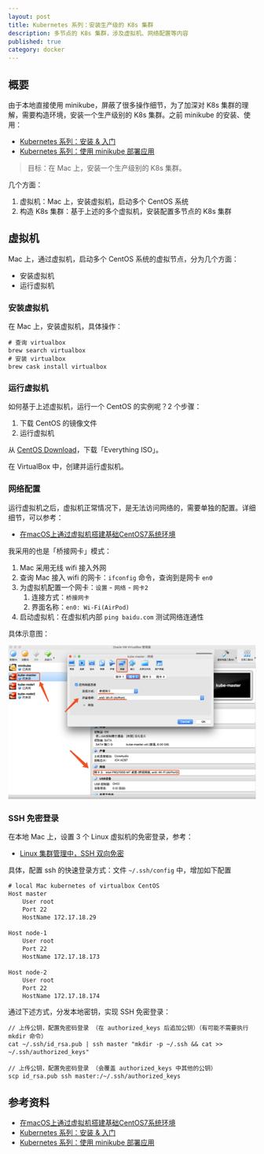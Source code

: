 ```yaml
---
layout: post
title: Kubernetes 系列：安装生产级的 K8s 集群
description: 多节点的 K8s 集群，涉及虚拟机、网络配置等内容
published: true
category: docker
---
```



## 概要

由于本地直接使用 minikube，屏蔽了很多操作细节，为了加深对 K8s 集群的理解，需要构造环境，安装一个生产级别的 K8s 集群。之前 minikube 的安装、使用：

* [Kubernetes 系列：安装 & 入门](http://ningg.top/kubernetes-series-01-introduction/)
* [Kubernetes 系列：使用 minikube 部署应用](http://ningg.top/kubernetes-series-02-deploy-an-application/)

> 目标：在 Mac 上，安装一个生产级别的 K8s 集群。

几个方面：

1. 虚拟机：Mac 上，安装虚拟机，启动多个 CentOS 系统
2. 构造 K8s 集群：基于上述的多个虚拟机，安装配置多节点的 K8s 集群

## 虚拟机

Mac 上，通过虚拟机，启动多个 CentOS 系统的虚拟节点，分为几个方面：

* 安装虚拟机
* 运行虚拟机

### 安装虚拟机

在 Mac 上，安装虚拟机，具体操作：

```
# 查询 virtualbox
brew search virtualbox
# 安装 virtualbox
brew cask install virtualbox
```

### 运行虚拟机

如何基于上述虚拟机，运行一个 CentOS 的实例呢？2 个步骤：

1. 下载 CentOS 的镜像文件
2. 运行虚拟机

从 [CentOS Download](https://www.centos.org/download/)，下载「Everything ISO」。

在 VirtualBox 中，创建并运行虚拟机。

### 网络配置

运行虚拟机之后，虚拟机正常情况下，是无法访问网络的，需要单独的配置。详细细节，可以参考：

* [在macOS上通过虚拟机搭建基础CentOS7系统环境]

我采用的也是「桥接网卡」模式：

1. Mac 采用无线 wifi 接入外网
2. 查询 Mac 接入 wifi 的网卡：`ifconfig` 命令，查询到是网卡 `en0`
3. 为虚拟机配置一个网卡：`设置` - `网络` - `网卡2`
	1. 连接方式：`桥接网卡`
	2. 界面名称：`en0: Wi-Fi(AirPod)`
3. 启动虚拟机：在虚拟机内部 `ping baidu.com` 测试网络连通性

具体示意图：

![](/images/kubernetes-series/install-centos-on-virtualbox.png)

### SSH 免密登录

在本地 Mac 上，设置 3 个 Linux 虚拟机的免密登录，参考：

* [Linux 集群管理中，SSH 双向免密](http://ningg.top/linux-cmd-ssh-rsa/)

具体，配置 ssh 的快速登录方式：文件 `~/.ssh/config` 中，增加如下配置

```
# local Mac kubernetes of virtualbox CentOS
Host master
    User root
    Port 22
    HostName 172.17.18.29

Host node-1
    User root
    Port 22
    HostName 172.17.18.173

Host node-2
    User root
    Port 22
    HostName 172.17.18.174
```

通过下述方式，分发本地密钥，实现 SSH 免密登录：

```
// 上传公钥，配置免密码登录 （在 authorized_keys 后追加公钥）（有可能不需要执行 mkdir 命令）
cat ~/.ssh/id_rsa.pub | ssh master "mkdir -p ~/.ssh && cat >> ~/.ssh/authorized_keys"
  
// 上传公钥，配置免密码登录 （会覆盖 authorized_keys 中其他的公钥）
scp id_rsa.pub ssh master:/~/.ssh/authorized_keys
```










## 参考资料

* [在macOS上通过虚拟机搭建基础CentOS7系统环境]
* [Kubernetes 系列：安装 & 入门](http://ningg.top/kubernetes-series-01-introduction/)
* [Kubernetes 系列：使用 minikube 部署应用](http://ningg.top/kubernetes-series-02-deploy-an-application/)






[NingG]:    http://ningg.github.com  "NingG"

[在macOS上通过虚拟机搭建基础CentOS7系统环境]:		https://wangzhen.space/2018/03/06/%E5%9C%A8macOS%E4%B8%8A%E9%80%9A%E8%BF%87%E8%99%9A%E6%8B%9F%E6%9C%BA%E6%90%AD%E5%BB%BA%E5%9F%BA%E7%A1%80CentOS%E7%B3%BB%E7%BB%9F%E7%8E%AF%E5%A2%83/








